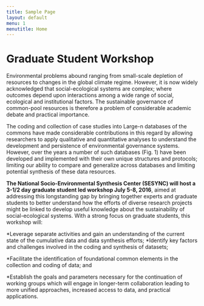 ```yaml
---
title: Sample Page
layout: default
menu: 1
menutitle: Home
---
```


# Graduate Student Workshop

Environmental problems abound ranging from small-scale depletion of resources to changes in the global climate regime. However, it is now widely acknowledged that social-ecological systems are complex; where outcomes depend upon interactions among a wide range of social, ecological and institutional factors.  The sustainable governance of common-pool resources is therefore a problem of considerable academic debate and practical importance.  

The coding and collection of case studies into Large-n databases of the commons have made considerable contributions in this regard by allowing researchers to apply qualitative and quantitative analyses to understand the development and persistence of environmental governance systems.  However, over the years a number of such databases (Fig. 1) have been developed and implemented with their own unique structures and protocols; limiting our ability to compare and generalize across databases and limiting potential synthesis of these data resources.  

**The National Socio-Environmental Synthesis Center (SESYNC) will host a 3-1/2 day graduate student led workshop July 5-8, 2016**, aimed at addressing this longstanding gap by bringing together experts and graduate students to better understand how the efforts of diverse research projects might be linked to develop useful knowledge about the sustainability of social-ecological systems. With a strong focus on graduate students, this workshop will: 

*Leverage separate activities and gain an understanding of the current state of the cumulative data and data synthesis efforts; 
*Identify key factors and challenges involved in the coding and synthesis of datasets; 

*Facilitate the identification of foundational common elements in the collection and coding of data; and 

*Establish the goals and parameters necessary for the continuation of working groups which will engage in longer-term collaboration leading to more unified approaches, increased access to data, and practical applications.


